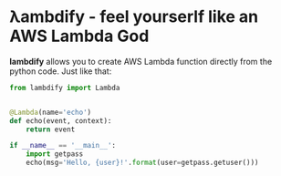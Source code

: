# λambdify - feel yourserlf like an AWS Lambda God

**lambdify** allows you to create AWS Lambda function directly from the python code.
Just like that:
```python
from lambdify import Lambda


@Lambda(name='echo')
def echo(event, context):
    return event

if __name__ == '__main__':
    import getpass
    echo(msg='Hello, {user}!'.format(user=getpass.getuser()))
```
